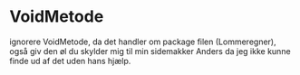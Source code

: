 # VoidMetode
ignorere VoidMetode, da det handler om package filen (Lommeregner), også giv den øl du skylder mig til min sidemakker Anders da jeg ikke
kunne finde ud af det uden hans hjælp.

